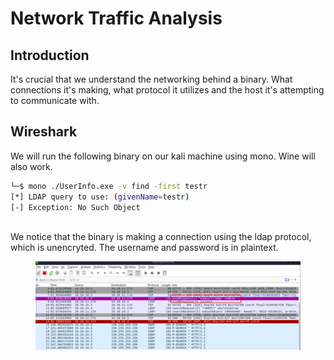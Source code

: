 # Network Traffic Analysis

## Introduction

It's crucial that we understand the networking behind a binary. What connections it's making, what protocol it utilizes and the host it's attempting to communicate with.



## Wireshark

We will run the following binary on our kali machine using mono. Wine will also work.

```bash
└─$ mono ./UserInfo.exe -v find -first testr
[*] LDAP query to use: (givenName=testr)
[-] Exception: No Such Object
                              
```

We notice that the binary is making a connection using the ldap protocol, which is unencryted. The username and password is in plaintext.

<figure><img src="../.gitbook/assets/image (43).png" alt=""><figcaption></figcaption></figure>
